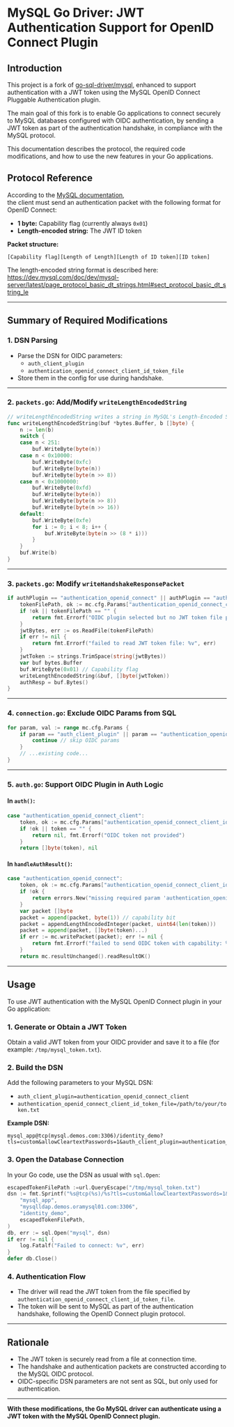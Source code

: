 # MySQL Go Driver: JWT Authentication Support for OpenID Connect Plugin

## Introduction
This project is a fork of [go-sql-driver/mysql](https://github.com/go-sql-driver/mysql), enhanced to support authentication with a JWT token using the MySQL OpenID Connect Pluggable Authentication plugin.

The main goal of this fork is to enable Go applications to connect securely to MySQL databases configured with OIDC authentication, by sending a JWT token as part of the authentication handshake, in compliance with the MySQL protocol.

This documentation describes the protocol, the required code modifications, and how to use the new features in your Go applications.

## Protocol Reference

According to the [MySQL documentation](https://dev.mysql.com/doc/dev/mysql-server/latest/page_protocol_connection_phase_packets_protocol_handshake_response.html),  
the client must send an authentication packet with the following format for OpenID Connect:

- **1 byte:** Capability flag (currently always `0x01`)
- **Length-encoded string:** The JWT ID token

**Packet structure:**
```
[Capability flag][Length of Length][Length of ID token][ID token]
```
The length-encoded string format is described here:  
https://dev.mysql.com/doc/dev/mysql-server/latest/page_protocol_basic_dt_strings.html#sect_protocol_basic_dt_string_le

---

## Summary of Required Modifications

### 1. DSN Parsing

- Parse the DSN for OIDC parameters:
  - `auth_client_plugin`
  - `authentication_openid_connect_client_id_token_file`
- Store them in the config for use during handshake.

---

### 2. `packets.go`: Add/Modify `writeLengthEncodedString`

```go
// writeLengthEncodedString writes a string in MySQL's Length-Encoded String format.
func writeLengthEncodedString(buf *bytes.Buffer, b []byte) {
    n := len(b)
    switch {
    case n < 251:
        buf.WriteByte(byte(n))
    case n < 0x10000:
        buf.WriteByte(0xfc)
        buf.WriteByte(byte(n))
        buf.WriteByte(byte(n >> 8))
    case n < 0x1000000:
        buf.WriteByte(0xfd)
        buf.WriteByte(byte(n))
        buf.WriteByte(byte(n >> 8))
        buf.WriteByte(byte(n >> 16))
    default:
        buf.WriteByte(0xfe)
        for i := 0; i < 8; i++ {
            buf.WriteByte(byte(n >> (8 * i)))
        }
    }
    buf.Write(b)
}
```

---

### 3. `packets.go`: Modify `writeHandshakeResponsePacket`

```go
if authPlugin == "authentication_openid_connect" || authPlugin == "authentication_openid_connect_client" {
    tokenFilePath, ok := mc.cfg.Params["authentication_openid_connect_client_id_token_file"]
    if !ok || tokenFilePath == "" {
        return fmt.Errorf("OIDC plugin selected but no JWT token file provided")
    }
    jwtBytes, err := os.ReadFile(tokenFilePath)
    if err != nil {
        return fmt.Errorf("failed to read JWT token file: %v", err)
    }
    jwtToken := strings.TrimSpace(string(jwtBytes))
    var buf bytes.Buffer
    buf.WriteByte(0x01) // Capability flag
    writeLengthEncodedString(&buf, []byte(jwtToken))
    authResp = buf.Bytes()
}
```

---

### 4. `connection.go`: Exclude OIDC Params from SQL

```go
for param, val := range mc.cfg.Params {
    if param == "auth_client_plugin" || param == "authentication_openid_connect_client_id_token_file" {
        continue // skip OIDC params
    }
    // ...existing code...
}
```

---

### 5. `auth.go`: Support OIDC Plugin in Auth Logic

#### In `auth()`:

```go
case "authentication_openid_connect_client":
    token, ok := mc.cfg.Params["authentication_openid_connect_client_id_token_file"]
    if !ok || token == "" {
        return nil, fmt.Errorf("OIDC token not provided")
    }
    return []byte(token), nil
```

#### In `handleAuthResult()`:

```go
case "authentication_openid_connect":
    token, ok := mc.cfg.Params["authentication_openid_connect_client_id_token_file"]
    if !ok {
        return errors.New("missing required param 'authentication_openid_connect_client_id_token_file'")
    }
    var packet []byte
    packet = append(packet, byte(1)) // capability bit
    packet = appendLengthEncodedInteger(packet, uint64(len(token)))
    packet = append(packet, []byte(token)...)
    if err := mc.writePacket(packet); err != nil {
        return fmt.Errorf("failed to send OIDC token with capability: %w", err)
    }
    return mc.resultUnchanged().readResultOK()
```

---

## Usage

To use JWT authentication with the MySQL OpenID Connect plugin in your Go application:

### 1. **Generate or Obtain a JWT Token**

Obtain a valid JWT token from your OIDC provider and save it to a file (for example: `/tmp/mysql_token.txt`).

### 2. **Build the DSN**

Add the following parameters to your MySQL DSN:

- `auth_client_plugin=authentication_openid_connect_client`
- `authentication_openid_connect_client_id_token_file=/path/to/your/token.txt`

**Example DSN:**
```
mysql_app@tcp(mysql.demos.com:3306)/identity_demo?tls=custom&allowCleartextPasswords=1&auth_client_plugin=authentication_openid_connect_client&authentication_openid_connect_client_id_token_file=/tmp/mysql_token.txt
```

### 3. **Open the Database Connection**

In your Go code, use the DSN as usual with `sql.Open`:

```go
escapedTokenFilePath :=url.QueryEscape("/tmp/mysql_token.txt")
dsn := fmt.Sprintf("%s@tcp(%s)/%s?tls=custom&allowCleartextPasswords=1&auth_client_plugin=authentication_openid_connect_client&authentication_openid_connect_client_id_token_file=%s",
    "mysql_app",
    "mysqlldap.demos.oramysql01.com:3306",
    "identity_demo",
    escapedTokenFilePath,
)
db, err := sql.Open("mysql", dsn)
if err != nil {
    log.Fatalf("Failed to connect: %v", err)
}
defer db.Close()
```

### 4. **Authentication Flow**

- The driver will read the JWT token from the file specified by `authentication_openid_connect_client_id_token_file`.
- The token will be sent to MySQL as part of the authentication handshake, following the OpenID Connect plugin protocol.

---

## Rationale

- The JWT token is securely read from a file at connection time.
- The handshake and authentication packets are constructed according to the MySQL OIDC protocol.
- OIDC-specific DSN parameters are not sent as SQL, but only used for authentication.

---

**With these modifications, the Go MySQL driver can authenticate using a JWT token with the MySQL OpenID Connect plugin.**
